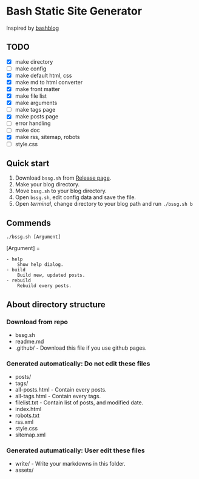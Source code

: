 # Bash Static Site Generator

Inspired by [bashblog](https://github.com/cfenollosa/bashblog)

## TODO

- [x] make directory
- [ ] make config
- [x] make default html, css
- [x] make md to html converter
- [x] make front matter
- [x] make file list
- [x] make arguments
- [ ] make tags page
- [x] make posts page
- [ ] error handling
- [ ] make doc
- [x] make rss, sitemap, robots
- [ ] style.css

## Quick start

1. Download `bssg.sh` from [Release page]().
2. Make your blog directory. 
3. Move `bssg.sh` to your blog directory. 
4. Open `bssg.sh`, edit config data and save the file.
5. Open *terminal*, change directory to your blog path and run `./bssg.sh b`

## Commends

`./bssg.sh [Argument]`

[Argument] =

    - help
        Show help dialog.   
    - build
        Build new, updated posts.    
    - rebuild
        Rebuild every posts. 


## About directory structure

### Download from repo

- bssg.sh
- readme.md
- .github/ - Download this file if you use github pages.

### Generated automatically: Do not edit these files

- posts/
- tags/
- all-posts.html - Contain every posts.
- all-tags.html - Contain every tags.
- filelist.txt - Contain list of posts, and modified date.
- index.html
- robots.txt
- rss.xml
- style.css
- sitemap.xml

### Generated autumatically: User edit these files

- write/ - Write your markdowns in this folder.
- assets/
